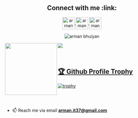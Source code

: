 <h2 align="center">Connect with me :link:</h2>

<p align="center">
  <a href="https://www.linkedin.com/in/arman-bhuiyan" target="blank">
    <img align="center" src="https://img.icons8.com/nolan/64/linkedin.png" alt="arman bhuiyan" height="40" width="40" />
  </a>
  <a href="mailto:arman.it37@gmail.com" target="blank">
    <img align="center" src="https://img.icons8.com/nolan/64/email.png" alt="arman bhuiyan" height="40" width="40" />
  </a>
  <a href="https://twitter.com/armanbhuiyan37" target="blank">
    <img align="center" src="https://img.icons8.com/nolan/64/twitter.png" alt="arman bhuiyan" height="40" width="40" />
  </a>
</p>

<p align="center">
  <img src="https://visitor-badge.laobi.icu/badge?page_id=arman37" alt="arman bhuiyan" />
</p>

<div>
  <img height="170" align="left" src="https://github-readme-stats.vercel.app/api?username=arman37&count_private=true&include_all_commits=true&theme=highcontrast&bg_color=0,000000,130F40" />
  
  <img src="https://github-readme-stats.vercel.app/api/top-langs/?username=arman37&layout=compact&theme=highcontrast&bg_color=0,000000,130F40&margin-w=200" />
</div>
<br>
<br>

<a href="https://github.com/arman37d/github-profile-trophy">
   <h2>🏆 Github Profile Trophy</h2>
</a>

[![trophy](https://github-profile-trophy.vercel.app/?username=arman37&theme=juicyfresh&no-frame=true&no-bg=true&margin-w=100)](https://github.com/ryo-ma/github-profile-trophy)

<br>
<br>

- 📫 Reach me via email **arman.it37@gmail.com**
